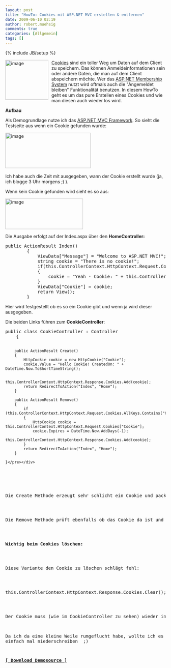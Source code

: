 ```yaml
---
layout: post
title: "HowTo: Cookies mit ASP.NET MVC erstellen & entfernen"
date: 2009-06-10 02:19
author: robert.muehsig
comments: true
categories: [Allgemein]
tags: []
---
```

{% include JB/setup %}
<p><a href="{{BASE_PATH}}/assets/wp-images/image759.png"><img style="border-right: 0px; border-top: 0px; margin: 0px 10px 0px 0px; border-left: 0px; border-bottom: 0px" height="125" alt="image" src="{{BASE_PATH}}/assets/wp-images/image-thumb737.png" width="135" align="left" border="0" /></a><a href="http://de.wikipedia.org/wiki/HTTP-Cookie">Cookies</a> sind ein toller Weg um Daten auf dem Client zu speichern. Das k&#246;nnen Anmeldeinformationen sein oder andere Daten, die man auf dem Client abspeichern m&#246;chte. Wer das <a href="http://code-inside.de/blog/2008/02/07/howto-aspnet-membership-roles-profiles-einrichten-rollensystem-allgemeines-demoprojekt/">ASP.NET Membership System</a> nutzt wird oftmals auch die &quot;Angemeldet bleiben&quot; Funktionalit&#228;t benutzen. In diesem HowTo geht es um das pure Erstellen eines Cookies und wie man diesen auch wieder los wird.</p> 
<!--more-->
  <p><strong>Aufbau</strong></p>  <p>Als Demogrundlage nutze ich das <a href="http://asp.net/mvc">ASP.NET MVC Framework</a>. So sieht die Testseite aus wenn ein Cookie gefunden wurde:</p>  <p><a href="{{BASE_PATH}}/assets/wp-images/image760.png"><img style="border-right: 0px; border-top: 0px; border-left: 0px; border-bottom: 0px" height="111" alt="image" src="{{BASE_PATH}}/assets/wp-images/image-thumb738.png" width="268" border="0" /></a>&#160;</p>  <p>Ich habe auch die Zeit mit ausgegeben, wann der Cookie erstellt wurde (ja, ich blogge 3 Uhr morgens ;) ).</p>  <p>Wenn kein Cookie gefunden wird sieht es so aus:</p>  <p><a href="{{BASE_PATH}}/assets/wp-images/image761.png"><img style="border-right: 0px; border-top: 0px; border-left: 0px; border-bottom: 0px" height="96" alt="image" src="{{BASE_PATH}}/assets/wp-images/image-thumb739.png" width="244" border="0" /></a> </p>  <p>Die Ausgabe erfolgt auf der Index.aspx &#252;ber den <strong>HomeController:</strong></p>  <div class="wlWriterSmartContent" id="scid:812469c5-0cb0-4c63-8c15-c81123a09de7:bc44e6f4-cf74-46b8-8a2b-31c45033c38c" style="padding-right: 0px; display: inline; padding-left: 0px; float: none; padding-bottom: 0px; margin: 0px; padding-top: 0px"><pre name="code" class="c#">public ActionResult Index()
        {
            ViewData["Message"] = "Welcome to ASP.NET MVC!";
            string cookie = "There is no cookie!";
            if(this.ControllerContext.HttpContext.Request.Cookies.AllKeys.Contains("Cookie"))
            {
                cookie = "Yeah - Cookie: " + this.ControllerContext.HttpContext.Request.Cookies["Cookie"].Value;
            }
            ViewData["Cookie"] = cookie;
            return View();
        }</pre></div>

<p>Hier wird festgestellt ob es so ein Cookie gibt und wenn ja wird dieser ausgegeben.</p>

<p>Die beiden Links f&#252;hren zum <strong>CookieController</strong>:</p>

<p>
  <div class="wlWriterSmartContent" id="scid:812469c5-0cb0-4c63-8c15-c81123a09de7:7a7d7cd9-0e7b-4b56-8b53-7f6ae48dd55d" style="padding-right: 0px; display: inline; padding-left: 0px; float: none; padding-bottom: 0px; margin: 0px; padding-top: 0px"><pre name="code" class="c#">public class CookieController : Controller
    {

        public ActionResult Create()
        {
            HttpCookie cookie = new HttpCookie("Cookie");
            cookie.Value = "Hello Cookie! CreatedOn: " + DateTime.Now.ToShortTimeString();

            this.ControllerContext.HttpContext.Response.Cookies.Add(cookie);
            return RedirectToAction("Index", "Home");
        }

        public ActionResult Remove()
        {
            if (this.ControllerContext.HttpContext.Request.Cookies.AllKeys.Contains("Cookie"))
            {
                HttpCookie cookie = this.ControllerContext.HttpContext.Request.Cookies["Cookie"];
                cookie.Expires = DateTime.Now.AddDays(-1);
                this.ControllerContext.HttpContext.Response.Cookies.Add(cookie);
            }
            return RedirectToAction("Index", "Home");
        }

    }</pre></div>
</p>

<p>Die Create Methode erzeugt sehr schlicht ein Cookie und packt diesen in die Response und leitet dann wieder zum Index View um.</p>

<p>Die Remove Methode pr&#252;ft ebenfalls ob das Cookie da ist und wenn ja, wird dieses gel&#246;scht.</p>

<p><strong>Wichtig beim Cookies l&#246;schen:</strong></p>

<p>Diese Variante den Cookie zu l&#246;schen schl&#228;gt fehl:</p>

<div class="wlWriterSmartContent" id="scid:812469c5-0cb0-4c63-8c15-c81123a09de7:74b4ed9e-53fc-44d7-a7f7-9f0be9a6bbd0" style="padding-right: 0px; display: inline; padding-left: 0px; float: none; padding-bottom: 0px; margin: 0px; padding-top: 0px"><pre name="code" class="c#">this.ControllerContext.HttpContext.Response.Cookies.Clear();</pre></div>

<p>Der Cookie muss (wie im CookieController zu sehen) wieder in die Response zur&#252;ck und das <a href="http://msdn.microsoft.com/en-us/library/system.web.httpcookie.expires.aspx">Ablaufdatum</a> muss gesetzt werden. Ich setze es einfach auf gestern, sodass der Browser das Cookie sofort verwirft.

  <br />Da ich da eine kleine Weile rumgeflucht habe, wollte ich es einfach mal niederschreiben&#160; ;)</p>

<p><a href="http://{{BASE_PATH}}/assets/files/democode/cookies/cookies.zip"><strong>[ Download Demosource ]</strong></a></p>
